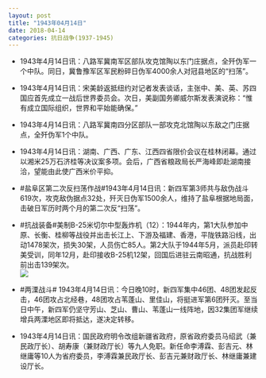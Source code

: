 ```yaml
---
layout: post
title: "1943年04月14日"
date: 2018-04-14
categories: 抗日战争(1937-1945)
---
```


<meta name="referrer" content="no-referrer" />

- 1943年4月14日讯：八路军冀南军区部队攻克馆陶以东门庄据点，全歼伪军一个中队。同日，冀鲁豫军区军民粉碎日伪军4000余人对冠县地区的“扫荡”。 

- 1943年4月14日讯：宋美龄返抵纽约对记者发表谈话，主张中、美、英、苏四国应首先成立一战后世界委员会。次日，美副国务卿威尔斯发表演说称：“惟有成立国际组织，世界和平始能确保。” 

- 1943年4月14日讯：八路军冀南四分区部队一部攻克北馆陶以东敌之门庄据点，全歼伪军1个中队。 

- 1943年4月14日讯：湖南、广西、广东、江西四省限价会议在桂林闭幕。通过以湘米25万石济桂等决议案多项。会后，广西省粮政局长严海峰即赴湖南接洽，望能由此使广西米价平抑。 

- #盐阜区第二次反扫荡作战#1943年4月14日讯：新四军第3师共与敌伪战斗619次，攻克敌伪据点32处，歼灭日伪军1500余人，维持了盐阜根据地局面，击破日军历时两个月的第二次反“扫荡”。 

- #抗战装备#美制B-25米切尔中型轰炸机（12）：1944年内，第1大队参加中原、长衡、桂柳等战役并出击长江上、下游及福建、香港，平陇铁路沿线，出动1478架次，损失30架，人员伤亡85人。第2大队于1944年5月，派员赴印转美受训，同年12月，赴印接收B-25机12架，回国后进驻云南昭通，抗战胜利前出击139架次。 <br/><img src="https://wx1.sinaimg.cn/large/aca367d8ly1fqbyejbgaaj20b40fumyw.jpg" />

- #两溧战斗# 1943年4月14日讯：今日晚10时，新四军集中46团、48团发起反击，46团攻占北经巷，48团攻占苇蓬山、里佳山，将挺进军第6团歼灭。至当日中午，新四军仍坚守芳山、芝山、曹山、苇蓬山一线阵地，因32集团军继续增兵两溧地区即将抵达，遂决定转移。 

- 1943年4月14日讯：国民政府明令改组新疆省政府，原省政府委员马绍武（兼民政厅长）、胡寿康（兼财政厅长）等九人免职。新任命李溥霖、彭吉元、林继庸等10人为省府委员，李溥霖兼民政厅长、彭吉元兼财政厅长、林继庸兼建设厅长。 

